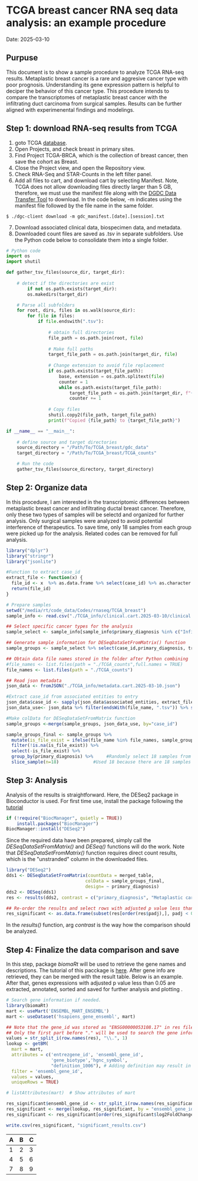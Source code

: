 # TCGA breast cancer RNA seq data analysis: an example procedure 
Date: 2025-03-10
## Purpuse
This document is to show a sample procedure to analyze TCGA RNA-seq results.
Metaplastic breast cancer is a rare and aggresive cancer type with poor prognosis. Understanding its gene expression pattern is helpful to deciper the behavior of this cancer type. This procedure intends to compare the transcriptomes of metaplastic breast cancer with the infiltrating duct carcinoma from surgical samples. Results can be further aligned with experimenental findings and modelings.
## Step 1: download RNA-seq results from TCGA
1. goto TCGA [database](https://portal.gdc.cancer.gov/).
2. Open Projects, and check breast in primary sites.
3. Find Project TCGA-BRCA, which is the collection of breast cancer, then save the cohort as Breast.
4. Close the Project view, and open the Repository view.
5. Check RNA-Seq and STAR-Counts in the left filter panel.
6. Add all files to cart, and download cart by selecting Manifest. Note, TCGA does not allow downloading files directly larger than 5 GB, therefore, we must use the manifest file along with the [DGDC Data Transfer Tool](https://gdc.cancer.gov/access-data/gdc-data-transfer-tool) to download. In the code below, -m indicates using the manifest file followed by the file name in the same folder.
```
$ ./dgc-client download -m gdc_manifest.[date].[session].txt
```
7. Download associated clinical data, biospecimen data, and metadata.
8. Downloaded count files are saved as .tsv in separate subfolders. Use the Python code below to consolidate them into a single folder.

```Python
# Python code
import os
import shutil

def gather_tsv_files(source_dir, target_dir):
    
    # detect if the directories are exist
        if not os.path.exists(target_dir):
        os.makedirs(target_dir)

    # Parse all subfolders
    for root, dirs, files in os.walk(source_dir):
        for file in files:
            if file.endswith(".tsv"):
                
                # obtain full directories
                file_path = os.path.join(root, file)
                
                # Make full paths
                target_file_path = os.path.join(target_dir, file)
                
                # Change extension to avoid file replacement
                if os.path.exists(target_file_path):
                    base, extension = os.path.splitext(file)
                    counter = 1
                    while os.path.exists(target_file_path):
                        target_file_path = os.path.join(target_dir, f"{base}_{counter}{extension}")
                        counter += 1
                        
                # Copy files
                shutil.copy2(file_path, target_file_path)
                print(f"Copied {file_path} to {target_file_path}")

if __name__ == "__main__":
    
    # define source and target directories
    source_directory = "/Path/To/TCGA_breast/gdc_data"
    target_directory = "/Path/To/TCGA_breast/TCGA_counts"

    # Run the code
    gather_tsv_files(source_directory, target_directory)


```
## Step 2: Organize data
In this procedure, I am interested in the transcriptomic differences between metaplastic breast cancer and infiltrating ductal breast cancer. Therefore, only these two types of samples will be selectd and organized for further analysis.
Only surgical samples were analyzed to avoid potential interference of therapeutics.
To save time, only 18 samples from each group were picked up for the analysis. Related codes can be removed for full analysis.
```r
library("dplyr")
library("stringr")
library("jsonlite")

#Function to extract case_id
extract_file <- function(x) {
  file_id <- x  %>% as.data.frame %>% select(case_id) %>% as.character
  return(file_id)
}

# Prepare samples
setwd("/media/rt/code_data/Codes/rnaseq/TCGA_breast")
sample_info <- read.csv("./TCGA_info/clinical.cart.2025-03-10/clinical.tsv",sep="\t",header=TRUE)

## Select specific cancer types for the analysis
sample_select <- sample_info[sample_info$primary_diagnosis %in% c("Infiltrating duct carcinoma, NOS","Lobular carcinoma, NOS","Metaplastic carcinoma, NOS"),]

## Generate sample information for DESeqDataSetFromMatrix() function
sample_groups <- sample_select %>% select(case_id,primary_diagnosis, treatment_type) %>% filter(treatment_type == "Surgery, NOS")

## Obtain data file names stored in the folder after Python combining
#file_names <- list.files(path = "./TCGA_counts",full.names = TRUE)
file_names <- list.files(path = "./TCGA_counts")

## Read json metadata
json_data <- fromJSON("./TCGA_info/metadata.cart.2025-03-10.json")

#Extract case_id from associated entities to entry
json_data$case_id <- sapply(json_data$associated_entities, extract_file)
json_data_use<- json_data %>% filter(endsWith(file_name, ".tsv")) %>% select(case_id,file_name)

#Make colData for DESeqDataSetFromMatrix function
sample_groups <-merge(sample_groups, json_data_use, by="case_id")

sample_groups_final <- sample_groups %>% 
  mutate(is_file_exist = ifelse(file_name %in% file_names, sample_groups$file_name, NA)) %>%
  filter(!is.na(is_file_exist)) %>%
  select(-is_file_exist) %>%
  group_by(primary_diagnosis) %>%     #Randomly select 18 samples from each diagnosis group
  slice_sample(n=18)             #Used 18 because there are 18 samples in metaplastic group

```
## Step 3: Analysis
Analysis of the results is straightforward. Here, the DESeq2 package in Bioconductor is used.
For first time use, install the package following the [tutorial](https://bioconductor.org/packages/release/bioc/html/DESeq2.html)
```r
if (!require("BiocManager", quietly = TRUE))
    install.packages("BiocManager")
BiocManager::install("DESeq2")
```
Since the required data have been prepared, simply call the *DESeqDataSetFromMatrix()* and *DESeq()* functions will do the work. Note that *DESeqDataSetFromMatrix()* function requires direct count results, which is the "unstranded" column in the downloaded files.

```r
library("DESeq2")
dds1 <- DESeqDataSetFromMatrix(countData = merged_table,
                              colData = sample_groups_final,
                              design= ~ primary_diagnosis)
dds2 <- DESeq(dds1)
res <- results(dds2, contrast = c("primary_diagnosis", "Metaplastic carcinoma, NOS", "Infiltrating duct carcinoma, NOS"))

## Re-order the results and select rows with adjusted p value less than 0.05
res_significant <- as.data.frame(subset(res[order(res$padj),], padj < 0.05)) 
```
In the *results()* function, arg *contrast* is the way how the comparison should be analyzed. 

## Step 4: Finalize the data comparison and save
In this step, package $biomaRt$ will be used to retrieve the gene names and descriptions. The tutorial of this pacckage is [here](https://bioconductor.org/packages/release/bioc/html/biomaRt.html).
After gene info are retrieved, they can be merged with the result table. Below is an example. After that, genes expressions with adjusted p value less than 0.05 are extracted, annotated, sorted and saved for further analysis and plotting
.
```r
# Search gene information if needed.
library(biomaRt)
mart <- useMart('ENSEMBL_MART_ENSEMBL')
mart <- useDataset('hsapiens_gene_ensembl', mart)

## Note that the gene_id was stored as "ENSG00000053108.17" in res file. 
## Only the first part before "." will be used to search the gene information.
values = str_split_i(row.names(res), "\\.", 1) 
lookup <- getBM(
  mart = mart,
  attributes = c('entrezgene_id', 'ensembl_gene_id',
                 'gene_biotype','hgnc_symbol',  
                 "definition_1006"), # Adding definition may result in multiplication of result rows
  filter = 'ensembl_gene_id',
  values = values,
  uniqueRows = TRUE)

# listAttributes(mart)  # Show attributes of mart

res_significant$ensembl_gene_id <- str_split_i(row.names(res_significant), "\\.", 1)
res_significant <- merge(lookup, res_significant, by = "ensembl_gene_id", all.x = FALSE, all.y = TRUE)
res_significant <- res_significant[order(res_significant$log2FoldChange),]

write.csv(res_significant, "significant_results.csv")
```


|A|B|C|
|-|-|-|
|1|2|3|
|4|5|6|
|7|8|9|
